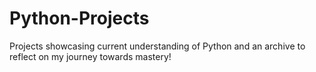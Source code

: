 # Python-Projects
Projects showcasing current understanding of Python and an archive to reflect on my journey towards mastery! 
